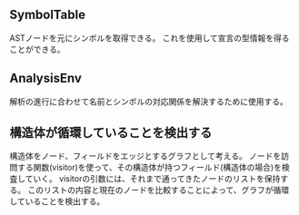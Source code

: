 ## SymbolTable
ASTノードを元にシンボルを取得できる。
これを使用して宣言の型情報を得ることができる。

## AnalysisEnv
解析の進行に合わせて名前とシンボルの対応関係を解決するために使用する。

## 構造体が循環していることを検出する
構造体をノード、フィールドをエッジとするグラフとして考える。
ノードを訪問する関数(visitor)を使って、その構造体が持つフィールド(構造体の場合)を検査していく。
visitorの引数には、それまで通ってきたノードのリストを保持する。
このリストの内容と現在のノードを比較することによって、グラフが循環していることを検出する。
